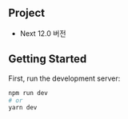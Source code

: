 ## Project

- Next 12.0 버전

## Getting Started

First, run the development server:

```bash
npm run dev
# or
yarn dev
```
